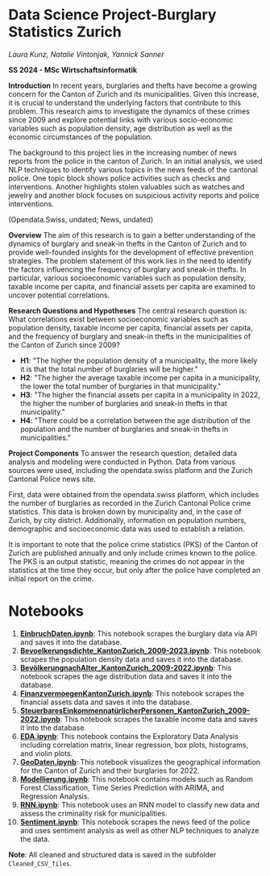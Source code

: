 # Data Science Project-Burglary Statistics Zurich
 *Laura Kunz, Natalie Vintonjak, Yannick Sanner*

**SS 2024 - MSc Wirtschaftsinformatik** 

**Introduction**
In recent years, burglaries and thefts have become a growing concern for the Canton of Zurich and its municipalities. Given this increase, it is crucial to understand the underlying factors that contribute to this problem. This research aims to investigate the dynamics of these crimes since 2009 and explore potential links with various socio-economic variables such as population density, age distribution as well as the economic circumstances of the population.

The background to this project lies in the increasing number of news reports from the police in the canton of Zurich. In an initial analysis, we used NLP techniques to identify various topics in the news feeds of the cantonal police. One topic block shows police activities such as checks and interventions. Another highlights stolen valuables such as watches and jewelry and another block focuses on suspicious activity reports and police interventions.

(Opendata.Swiss, undated; News, undated)

**Overview**
The aim of this research is to gain a better understanding of the dynamics of burglary and sneak-in thefts in the Canton of Zurich and to provide well-founded insights for the development of effective prevention strategies.
The problem statement of this work lies in the need to identify the factors influencing the frequency of burglary and sneak-in thefts. In particular, various socioeconomic variables such as population density, taxable income per capita, and financial assets per capita are examined to uncover potential correlations.

**Research Questions and Hypotheses**
The central research question is: What correlations exist between socioeconomic variables such as population density, taxable income per capita, financial assets per capita, and the frequency of burglary and sneak-in thefts in the municipalities of the Canton of Zurich since 2009?

- **H1**: "The higher the population density of a municipality, the more likely it is that the total number of burglaries will be higher."
- **H2**: "The higher the average taxable income per capita in a municipality, the lower the total number of burglaries in that municipality."
- **H3**: "The higher the financial assets per capita in a municipality in 2022, the higher the number of burglaries and sneak-in thefts in that municipality."
- **H4**: "There could be a correlation between the age distribution of the population and the number of burglaries and sneak-in thefts in municipalities."

**Project Components**
To answer the research question, detailed data analysis and modeling were conducted in Python. Data from various sources were used, including the opendata.swiss platform and the Zurich Cantonal Police news site.

First, data were obtained from the opendata.swiss platform, which includes the number of burglaries as recorded in the Zurich Cantonal Police crime statistics. This data is broken down by municipality and, in the case of Zurich, by city district. Additionally, information on population numbers, demographic and socioeconomic data was used to establish a relation.

It is important to note that the police crime statistics (PKS) of the Canton of Zurich are published annually and only include crimes known to the police. The PKS is an output statistic, meaning the crimes do not appear in the statistics at the time they occur, but only after the police have completed an initial report on the crime.

# Notebooks
1. **[EinbruchDaten.ipynb](./EinbruchDaten.ipynb)**: This notebook scrapes the burglary data via API and saves it into the database.
2. **[Bevoelkerungsdichte_KantonZurich_2009-2023.ipynb](./Bevoelkerungsdichte_KantonZurich_2009-2023.ipynb)**: This notebook scrapes the population density data and saves it into the database.
3. **[BevölkerungnachAlter_KantonZurich_2009-2022.ipynb](./BevölkerungnachAlter_KantonZurich_2009-2022.ipynb)**: This notebook scrapes the age distribution data and saves it into the database.
4. **[FinanzvermoegenKantonZurich.ipynb](./FinanzvermoegenKantonZurich.ipynb)**: This notebook scrapes the financial assets data and saves it into the database.
5. **[SteuerbaresEinkommennatürlicherPersonen_KantonZurich_2009-2022.ipynb](./SteuerbaresEinkommennatürlicherPersonen_KantonZurich_2009-2022.ipynb)**: This notebook scrapes the taxable income data and saves it into the database.
6. **[EDA.ipynb](./EDA.ipynb)**: This notebook contains the Exploratory Data Analysis including correlation matrix, linear regression, box plots, histograms, and violin plots.
7. **[GeoDaten.ipynb](./GeoDaten.ipynb)**: This notebook visualizes the geographical information for the Canton of Zurich and their burglaries for 2022.
8. **[Modellierung.ipynb](./Modellierung.ipynb)**: This notebook contains models such as Random Forest Classification, Time Series Prediction with ARIMA, and Regression Analysis.
9. **[RNN.ipynb](./RNN.ipynb)**: This notebook uses an RNN model to classify new data and assess the criminality risk for municipalities.
10. **[Sentiment.ipynb](./Sentiment.ipynb)**: This notebook scrapes the news feed of the police and uses sentiment analysis as well as other NLP techniques to analyze the data.

**Note**: All cleaned and structured data is saved in the subfolder `Cleaned_CSV_files`.

